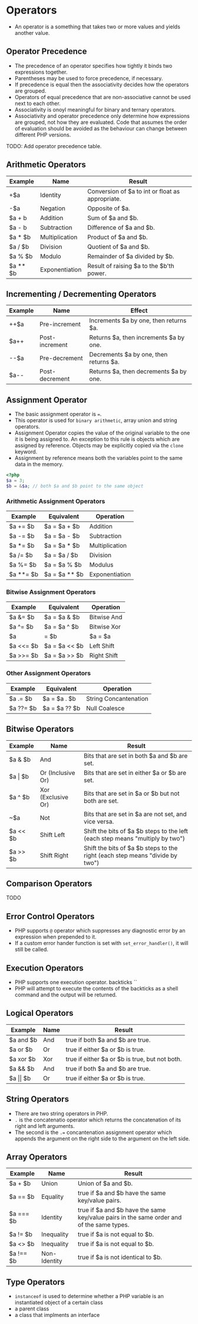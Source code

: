# Operators #
* An operator is a something that takes two or more values and yields another value.
## Operator Precedence ##
* The precedence of an operator specifies how tightly it binds two expressions together.
* Parentheses may be used to force precedence, if necessary.
* If precedence is equal then the associativity decides how the operators are grouped.
* Operators of equal precedence that are non-associative cannot be used next to each other.
* Associativity is onoyl meaningful for binary and ternary operators.
* Associativity and operator precedence only determine how expressions are grouped, not how they are evaluated. Code that assumes the order of evaluation should be avoided as the behaviour can change between different PHP versions.

TODO: Add operator precedence table.
## Arithmetic Operators
| Example | Name | Result |
| --- | --- | --- |
| +$a | Identity | Conversion of $a to int or float as appropriate.|
| -$a | Negation | Opposite of $a.|
| $a + b | Addition | Sum of $a and $b.|
| $a - b  | Subtraction | Difference of $a and $b.|
| $a * $b | Multiplication | Product of $a and $b.|
| $a / $b | Division | Quotient of $a and $b.|
| $a % $b | Modulo | Remainder of $a divided by $b.|
| $a ** $b | Exponentiation | Result of raising $a to the $b'th power.|
## Incrementing / Decrementing Operators
| Example | Name | Effect |
| --- | --- | --- |
| ++$a | Pre-increment | Increments $a by one, then returns $a.|
| $a++ | Post-increment | Returns $a, then increments $a by one.|
| --$a | Pre-decrement | Decrements $a by one, then returns $a.|
| $a-- | Post-decrement | Returns $a, then decrements $a by one.|
## Assignment Operator
* The basic assignment operator is `=`.
* This operator is used for `binary arithmetic`, array union and string operators.
* Assignment Operator copies the value of the original variable to the one it is being assigned to. An exception to this rule is objects which are assigned by reference. Objects may be explicitly copied via the `clone` keyword.
* Assignment by reference means both the variables point to the same data in the memory.

```php
<?php
$a = 3;
$b = &$a; // both $a and $b point to the same object
```
### Arithmetic Assignment Operators
| Example | Equivalent | Operation |
| --- | --- | --- |
| $a += $b | $a = $a + $b | Addition |
| $a -= $b | $a = $a - $b | Subtraction |
| $a *= $b | $a = $a * $b | Multiplication |
| $a /= $b | $a = $a / $b | Division|
| $a %= $b | $a = $a % $b | Modulus |
| $a **= $b | $a = $a ** $b | Exponentiation |
### Bitwise Assignment Operators
| Example | Equivalent | Operation |
| --- | --- | --- |
| $a &= $b | $a = $a & $b | Bitwise And |
| $a ^= $b | $a = $a ^ $b | Bitwise Xor |
| $a |= $b | $a = $a | $b | Bitwise Or |
| $a <<= $b | $a = $a << $b | Left Shift |
| $a >>= $b | $a = $a >> $b | Right Shift |
### Other Assignment Operators
| Example | Equivalent | Operation |
| --- | --- | --- |
| $a .= $b | $a = $a . $b | String Concantenation |
| $a ??= $b | $a = $a ?? $b | Null Coalesce |
## Bitwise Operators
| Example | Name | Result |
| --- | --- | --- |
| $a & $b | And | Bits that are set in both $a and $b are set. |
| $a \| $b | Or (Inclusive Or) | Bits that are set in either $a or $b are set. |
| $a ^ $b | Xor (Exclusive Or) | Bits that are set in $a or $b but not both are set. |
| ~$a | Not |  	Bits that are set in $a are not set, and vice versa.  |
| $a << $b | Shift Left | Shift the bits of $a $b steps to the left (each step means "multiply by two") |
| $a >> $b | Shift Right | Shift the bits of $a $b steps to the right (each step means "divide by two") |
## Comparison Operators
TODO
## Error Control Operators
*  PHP supports `@` operator which suppresses any diagnostic error by an expression when prepended to it.
* If a custom error hander function is set with `set_error_handler()`, it will still be called.
## Execution Operators
* PHP supports one execution operator. backticks ``
* PHP will attempt to execute the contents of the backticks as a shell command and the output will be returned.
## Logical Operators
| Example | Name | Result |
| --- | --- | --- |
| $a and $b | And | true if both $a and $b are true. |
| $a or $b | Or | true if either $a or $b is true. |
| $a xor $b | Xor | true if either $a or $b is true, but not both. |
| $a && $b | And | true if both $a and $b are true. |
| $a \|\| $b | Or | true if either $a or $b is true. |
## String Operators
* There are two string operators in PHP.
* `.` is the concatenatio operator which returns the concatenation of its right and left arguments.
* The second is the `.=` concantenation assignment operator which appends the argument on the right side to the argument on the left side.
## Array Operators
| Example | Name | Result |
| --- | --- | --- |
| $a + $b | Union | Union of $a and $b. |
| $a == $b | Equality | true if $a and $b have the same key/value pairs. |
| $a === $b | Identity |true if $a and $b have the same key/value pairs in the same order and of the same types. |
| $a != $b | Inequality | true if $a is not equal to $b. |
| $a <> $b | Inequality | true if $a is not equal to $b. |
| $a !== $b | Non-Identity | true if $a is not identical to $b. |
## Type Operators
* `instanceof` is used to determine whether a PHP variable is an instantiated object of a certain class
* a parent class
* a class that implments an interface

